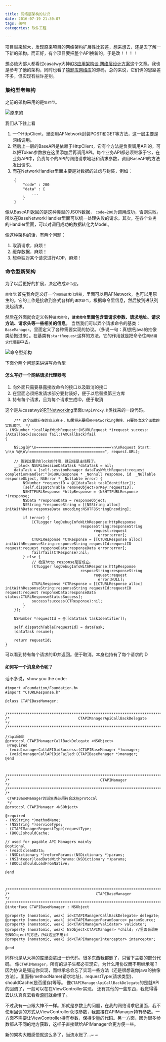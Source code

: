 ```yaml
---

title: 网络层架构的认识
date: 2016-07-19 21:30:07
tags: 架构
categories: 软件工程  

---
```


项目越来越大，发现原来项目的网络架构扩展性比较差，想来想去，还是去了解一下新的架构。而正好，有个项目要把整个API换新的，于是改！！！！

想必绝大部人都看过casatwy大神[iOS应用架构谈 网络层设计方案](http://casatwy.com/iosying-yong-jia-gou-tan-wang-luo-ceng-she-ji-fang-an.html)这个文章。我也是参考了他的架构，同时也看了[猿题库网络库](https://github.com/yuantiku/YTKNetwork)的源码，总的来说，它们俩的思路差不多，但实现有些许差别。

### 集约型老架构

之前的架构采用的是`集约型`。

![原来的](/images/NetworkArchitecture/meArchitecture.png)

我们从下往上看

 1. 一个HttpClient，里面用AFNetwork封装POST和GET等方法，这一层主要是网络调用。
 2. 然后上一层的BaseAPI是依赖于HttpClient，它有个方法是负责调用API的，可以把Token参数放在这里添加后再调用API。每个业务API都必须继承于它，在业务API中，负责每个的API的网络请求地址和请求参数，调用BaseAPI的方法发出请求。
 3. 而在NetworkHandler里面主要是对数据的过虑与封装，例如：

```
	{
		"code" : 200  
		"data" : {
			...
		}
	}
```

像从BaseAPI返回的是这种类型的JSON数据， `code=200`为调用成功，否则失败。所以在BaseNetworkHandler里面可以统一处理失败的请求。其次，在各个业务的Handler里面，可以对调用成功的数据转化为Model。

像这种架构的话，有两个问题：

1. 取消请求，麻烦！
2. 缓存数据，麻烦！
3. 想单独对某个请求进行AOP，麻烦！

### 命令型新架构

为了以后更好的扩展，决定改成`命令型`。

`命令型`:首先我会定义好一个`网络请求代理器`，里面可以用AFNetwork，也可以用原生的。它的工作是接收到各式各样的`请求命令`，根据命令里信息，然后放到进队列发起请求。

然后在外面就会定义各种`请求命令`，**`请求命令`里面包含着请求参数、请求地址、请求方法、请求头等一些相关的信息**。
当然我们可以弄个请求命令的基类：`BaseManager`。里面定义了各种需要实现的协议。（多说一句：真想把java的抽像类给搬过来）。在基类有`startRequest`这样的方法，它的作用就是把命令往`网络请求代理器`中丢。

![命令型架构](/images/NetworkArchitecture/new_Architecture.png)

下面分两个问题来讲讲写命令型
#### 怎么写好一个网络请求代理器呢
1. 向外面只需要暴露接收命令的接口以及取消的接口
2. 在里面必须把发请求部分要封装好，便于以后替换第三方库
3. 持有每个请求，且为每个请求生成ID，便于取消

这个是从casatwy的[RTNetworking](https://github.com/casatwy/RTNetworking)里面`CTApiProxy.h`类找来的一段代码。

```
	/** 这个函数存在的意义在于，如果将来要把AFNetworking换掉，只要修改这个函数的实现即可。 */
- (NSNumber *)callApiWithRequest:(NSURLRequest *)request success:(AXCallback)success fail:(AXCallback)fail
{
    
    NSLog(@"\n==================================\n\nRequest Start: \n\n %@\n\n==================================", request.URL);
    
    // 跑到这里的block的时候，就已经是主线程了。
    __block NSURLSessionDataTask *dataTask = nil;
    dataTask = [self.sessionManager dataTaskWithRequest:request completionHandler:^(NSURLResponse * _Nonnull response, id  _Nullable responseObject, NSError * _Nullable error) {
        NSNumber *requestID = @([dataTask taskIdentifier]);
        [self.dispatchTable removeObjectForKey:requestID];
        NSHTTPURLResponse *httpResponse = (NSHTTPURLResponse *)response;
        NSData *responseData = responseObject;
        NSString *responseString = [[NSString alloc] initWithData:responseData encoding:NSUTF8StringEncoding];
        
        if (error) {
            [CTLogger logDebugInfoWithResponse:httpResponse
                                  resposeString:responseString
                                        request:request
                                          error:error];
            CTURLResponse *CTResponse = [[CTURLResponse alloc] initWithResponseString:responseString requestId:requestID request:request responseData:responseData error:error];
            fail?fail(CTResponse):nil;
        } else {
            // 检查http response是否成立。
            [CTLogger logDebugInfoWithResponse:httpResponse
                                  resposeString:responseString
                                        request:request
                                          error:NULL];
            CTURLResponse *CTResponse = [[CTURLResponse alloc] initWithResponseString:responseString requestId:requestID request:request responseData:responseData status:CTURLResponseStatusSuccess];
            success?success(CTResponse):nil;
        }
    }];
    
    NSNumber *requestId = @([dataTask taskIdentifier]);
    
    self.dispatchTable[requestId] = dataTask;
    [dataTask resume];
    
    return requestId;
}

```

可以看到持有每个请求的ID并返回。便于取消。本身也持有了每个请求的ID

#### 如何写一个消息命令呢？

话不多说，show you the code:

```
#import <Foundation/Foundation.h>
#import "CTURLResponse.h"

@class CTAPIBaseManager;


/*************************************************************************************************/
/*                               CTAPIManagerApiCallBackDelegate                                 */
/*************************************************************************************************/

//api回调
@protocol CTAPIManagerCallBackDelegate <NSObject>
 @required
- (void)managerCallAPIDidSuccess:(CTAPIBaseManager *)manager;
- (void)managerCallAPIDidFailed:(CTAPIBaseManager *)manager;
@end



/*************************************************************************************************/
/*                                         CTAPIManager                                          */
/*************************************************************************************************/
/*
 CTAPIBaseManager的派生类必须符合这些protocal
 */
@protocol CTAPIManager <NSObject>

@required
- (NSString *)methodName;
- (NSString *)serviceType;
- (CTAPIManagerRequestType)requestType;
- (BOOL)shouldCache;

// used for pagable API Managers mainly
@optional
- (void)cleanData;
- (NSDictionary *)reformParams:(NSDictionary *)params;
- (NSInteger)loadDataWithParams:(NSDictionary *)params;
- (BOOL)shouldLoadFromNative;

@end



/*************************************************************************************************/
/*                                       CTAPIBaseManager                                        */
/*************************************************************************************************/
@interface CTAPIBaseManager : NSObject

@property (nonatomic, weak) id<CTAPIManagerCallBackDelegate> delegate;
@property (nonatomic, weak) id<CTAPIManagerParamSource> paramSource;
@property (nonatomic, weak) id<CTAPIManagerValidator> validator;
@property (nonatomic, weak) NSObject<CTAPIManager> *child; //里面会调用到NSObject的方法，所以这里不用id
@property (nonatomic, weak) id<CTAPIManagerInterceptor> interceptor;

@end
```

同样也是从大神的库里面拿出一份代码，很多东西我都删了，只留下主要的部分代码。
像`CTAPIManager`，所有的派子生都必实现它，为什么用协议而不用继承呢？因为协议是强迫你实现，而继承总会忘了实现一些方法（还是很想说你java的抽像方法）。里面有methodName(请求地址)、requestType(请求类型)、shouldCache(是否缓存)等等。
像`CTAPIManagerApiCallBackDelegate`的是就API的回调了，一般可以在在ViewController实现。
还有其他的一些东西，我觉得得去认认真真去看看[源码](https://github.com/casatwy/RTNetworking)就会懂了。

不过我有一点跟大神不一样。那就是参数上的问题，在我的网络请求层里面，我不使用回调的方式从ViewController获取参数，我直接在APIManager持有参数。一方面不需要让ViewController持有参数，保持少量的代码。另一方面，因为很多参数都从不同的地方获取，这样子直接赋给APIManager会更方便一些。

新的架构大概感悟就这么多了，当流水账了...~ ~
